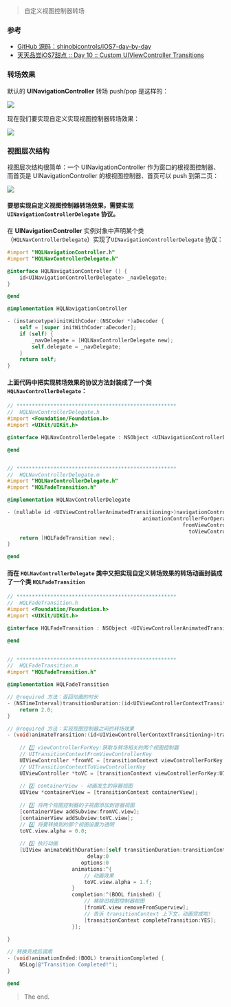 > 自定义视图控制器转场

### 参考

- [GitHub 源码：shinobicontrols/iOS7-day-by-day](https://github.com/ShinobiControls/iOS7-day-by-day)
- [天天品尝iOS7甜点 :: Day 10 :: Custom UIViewController Transitions](http://blog.kingiol.com/2014/01/12/ios7-day-by-day-day10-custom-uiviewcontroller-transitions/)

### 转场效果



默认的 **UINavigationController** 转场 push/pop 是这样的：

![](http://upload-images.jianshu.io/upload_images/2648731-7ae4510fe6bab92b.gif?imageMogr2/auto-orient/strip)

现在我们要实现自定义实现视图控制器转场效果：

![](http://upload-images.jianshu.io/upload_images/2648731-21ea04ffcb2db9c4.gif?imageMogr2/auto-orient/strip)



### 视图层次结构

视图层次结构很简单：一个 UINavigationController 作为窗口的根视图控制器、而首页是 UINavigationController 的根视图控制器、首页可以 push 到第二页：

![](http://upload-images.jianshu.io/upload_images/2648731-26712bd54b654430.jpg?imageMogr2/auto-orient/strip%7CimageView2/2/w/1240)



#### 要想实现自定义视图控制器转场效果，需要实现 `UINavigationControllerDelegate` 协议。

在 **UINavigationController** 实例对象中声明某个类（`HQLNavControllerDelegate`）实现了`UINavigationControllerDelegate` 协议：

```objective-c
#import "HQLNavigationController.h"
#import "HQLNavControllerDelegate.h"

@interface HQLNavigationController () {
    id<UINavigationControllerDelegate> _navDelegate;
}

@end

@implementation HQLNavigationController

- (instancetype)initWithCoder:(NSCoder *)aDecoder {
    self = [super initWithCoder:aDecoder];
    if (self) {
        _navDelegate = [HQLNavControllerDelegate new];
        self.delegate = _navDelegate;
    }
    return self;
}
```



#### 上面代码中把实现转场效果的协议方法封装成了一个类`HQLNavControllerDelegate`：

```objective-c
// ****************************************************
//  HQLNavControllerDelegate.h
#import <Foundation/Foundation.h>
#import <UIKit/UIKit.h>

@interface HQLNavControllerDelegate : NSObject <UINavigationControllerDelegate>

@end


// ****************************************************
//  HQLNavControllerDelegate.m
#import "HQLNavControllerDelegate.h"
#import "HQLFadeTransition.h"

@implementation HQLNavControllerDelegate

- (nullable id <UIViewControllerAnimatedTransitioning>)navigationController:(UINavigationController *)navigationController
                                            animationControllerForOperation:(UINavigationControllerOperation)operation
                                                         fromViewController:(UIViewController *)fromVC
                                                           toViewController:(UIViewController *)toVC{
    return [HQLFadeTransition new];
}

@end
```



#### 而在 `HQLNavControllerDelegate` 类中又把实现自定义转场效果的转场动画封装成了一个类 `HQLFadeTransition`

```objective-c
// ****************************************************
//  HQLFadeTransition.h
#import <Foundation/Foundation.h>
#import <UIKit/UIKit.h>

@interface HQLFadeTransition : NSObject <UIViewControllerAnimatedTransitioning>

@end

  
// ****************************************************
//  HQLFadeTransition.m
#import "HQLFadeTransition.h"

@implementation HQLFadeTransition

// @required 方法：返回动画的时长
- (NSTimeInterval)transitionDuration:(id<UIViewControllerContextTransitioning>)transitionContext {
    return 2.0;
}

// @required 方法：实现视图控制器之间的转场效果
- (void)animateTransition:(id<UIViewControllerContextTransitioning>)transitionContext {
    
    // 1️⃣ viewControllerForKey:获取与转场相关的两个视图控制器
    // UITransitionContextFromViewControllerKey
    UIViewController *fromVC = [transitionContext viewControllerForKey:UITransitionContextFromViewControllerKey];
    // UITransitionContextToViewControllerKey
    UIViewController *toVC = [transitionContext viewControllerForKey:UITransitionContextToViewControllerKey];
    
    // 2️⃣ containerView - 动画发生的容器视图
    UIView *containerView = [transitionContext containerView];
    
    // 3️⃣ 将两个视图控制器的子视图添加到容器视图
    [containerView addSubview:fromVC.view];
    [containerView addSubview:toVC.view];
    // 4️⃣ 将要转换到的那个视图设置为透明
    toVC.view.alpha = 0.0;
    
    // 5️⃣ 执行动画
    [UIView animateWithDuration:[self transitionDuration:transitionContext]
                          delay:0
                        options:0
                     animations:^{
                         // 动画效果
                         toVC.view.alpha = 1.f;
                     }
                     completion:^(BOOL finished) {
                         // 移除旧视图控制器视图
                         [fromVC.view removeFromSuperview];
                         // 告诉 transitionContext 上下文，动画完成啦!
                         [transitionContext completeTransition:YES];
                     }];
    
}

// 转换完成后调用
- (void)animationEnded:(BOOL) transitionCompleted {
    NSLog(@"Transition Completed!");
}

@end
```



> The end.
